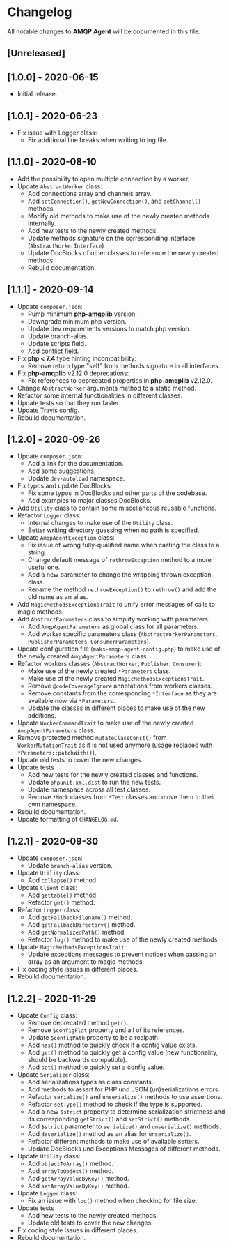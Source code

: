 # Changelog

All notable changes to **AMQP Agent** will be documented in this file.


## [Unreleased]


## [1.0.0] - 2020-06-15
- Initial release.


## [1.0.1] - 2020-06-23
- Fix issue with Logger class:
    - Fix additional line breaks when writing to log file.


## [1.1.0] - 2020-08-10
- Add the possibility to open multiple connection by a worker.
- Update `AbstractWorker` class:
    - Add connections array and channels array.
    - Add `setConnection()`, `getNewConnection()`, and `setChannel()` methods.
    - Modify old methods to make use of the newly created methods internally.
    - Add new tests to the newly created methods.
    - Update methods signature on the corresponding interface (`AbstractWorkerInterface`)
    - Update DocBlocks of other classes to reference the newly created methods.
    - Rebuild documentation.


## [1.1.1] - 2020-09-14
- Update `composer.json`:
    - Pump minimum **php-amqplib** version.
    - Downgrade minimum php version.
    - Update dev requirements versions to match php version.
    - Update branch-alias.
    - Update scripts field.
    - Add conflict field.
- Fix **php < 7.4** type hinting incompatibility:
    - Remove return type "self" from methods signature in all interfaces.
- Fix **php-amqplib** v2.12.0 deprecations:
    - Fix references to deprecated properties in **php-amqplib** v2.12.0.
- Change `AbstractWorker` arguments method to a static method.
- Refactor some internal functionalities in different classes.
- Update tests so that they run faster.
- Update Travis config.
- Rebuild documentation.


## [1.2.0] - 2020-09-26
- Update `composer.json`:
    - Add a link for the documentation.
    - Add some suggestions.
    - Update `dev-autoload` namespace.
- Fix typos and update DocBlocks:
    - Fix some typos in DocBlocks and other parts of the codebase.
    - Add examples to major classes DocBlocks.
- Add `Utility` class to contain some miscellaneous reusable functions.
- Refactor `Logger` class:
    - Internal changes to make use of the `Utility` class.
    - Better writing directory guessing when no path is specified.
- Update `AmqpAgentException` class:
    - Fix issue of wrong fully-qualified name when casting the class to a string.
    - Change default message of `rethrowException` method to a more useful one.
    - Add a new parameter to change the wrapping thrown exception class.
    - Rename the method `rethrowException()` to `rethrow()` and add the old name as an alias.
- Add `MagicMethodsExceptionsTrait` to unify error messages of calls to magic methods.
- Add `AbstractParameters` class to simplify working with parameters:
    - Add `AmqpAgentParameters` as global class for all parameters.
    - Add worker specific parameters class (`AbstractWorkerParameters`, `PublisherParameters`, `ConsumerParameters`).
- Update configuration file (`maks-amqp-agent-config.php`) to make use of the newly created `AmqpAgentParameters` class.
- Refactor workers classes (`AbstractWorker`, `Publisher`, `Consumer`):
    - Make use of the newly created `*Parameters` class.
    - Make use of the newly created `MagicMethodsExceptionsTrait`.
    - Remove `@codeCoverageIgnore` annotations from workers classes.
    - Remove constants from the corresponding `*Interface` as they are available now via `*Parameters`.
    - Update the classes in different places to make use of the new additions.
- Update `WorkerCommandTrait` to make use of the newly created `AmqpAgentParameters` class.
- Remove protected method `mutateClassConst()` from `WorkerMutationTrait` as it is not used anymore (usage replaced with `*Parameters::patchWith()`).
- Update old tests to cover the new changes.
- Update tests
  - Add new tests for the newly created classes and functions.
  - Update `phpunit.xml.dist` to run the new tests.
  - Update namespace across all test classes.
  - Remove `*Mock` classes from `*Test` classes and move them to their own namespace.
- Rebuild documentation.
- Update formatting of `CHANGELOG.md`.


## [1.2.1] - 2020-09-30
- Update `composer.json`:
    - Update `branch-alias` version.
- Update `Utility` class:
    - Add `collapse()` method.
- Update `Client` class:
    - Add `gettable()` method.
    - Refactor `get()` method.
- Refactor `Logger` class:
    - Add `getFallbackFilename()` method.
    - Add `getFallbackDirectory()` method.
    - Add `getNormalizedPath()` method.
    - Refactor `log()` method to make use of the newly created methods.
- Update `MagicMethodsExceptionsTrait`:
  - Update exceptions messages to prevent notices when passing an array as an argument to magic methods.
- Fix coding style issues in different places.
- Rebuild documentation.


## [1.2.2] - 2020-11-29
- Update `Config` class:
    - Remove deprecated method `get()`.
    - Remove `$configFlat` property and all of its references.
    - Update `$configPath` property to be a realpath.
    - Add `has()` method to quickly check if a config value exists.
    - Add `get()` method to quickly get a config value (new functionality, should be backwards compatible).
    - Add `set()` method to quickly set a config value.
- Update `Serializer` class:
    - Add serializations types as class constants.
    - Add methods to assert for PHP und JSON (un)serializations errors.
    - Refactor `serialize()` and `unserialize()` methods to use assertions.
    - Refactor `setType()` method to check if the type is supported.
    - Add a new `$strict` property to determine serialization strictness and its corresponding `getStrict()` and `setStrict()` methods.
    - Add `$strict` parameter to `serialize()` and `unserialize()` methods.
    - Add `deserialize()` method as an alias for `unserialize()`.
    - Refactor different methods to make use of available setters.
    - Update DocBlocks und Exceptions Messages of different methods.
- Update `Utility` class:
    - Add `objectToArray()` method.
    - Add `arrayToObject()` method.
    - Add `getArrayValueByKey()` method.
    - Add `setArrayValueByKey()` method.
- Update `Logger` class:
    - Fix an issue with `log()` method when checking for file size.
- Update tests
  - Add new tests to the newly created methods.
  - Update old tests to cover the new changes.
- Fix coding style issues in different places.
- Rebuild documentation.
